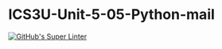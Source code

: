 # ICS3U-Unit-5-05-Python-mail

[![GitHub's Super Linter](https://github.com/matthew-meech/ICS3U-Unit-5-05-Python-mail/workflows/GitHub's%20Super%20Linter/badge.svg)](https://github.com/matthew-meech/ICS3U-Unit-5-05-Python-mail/actions)

